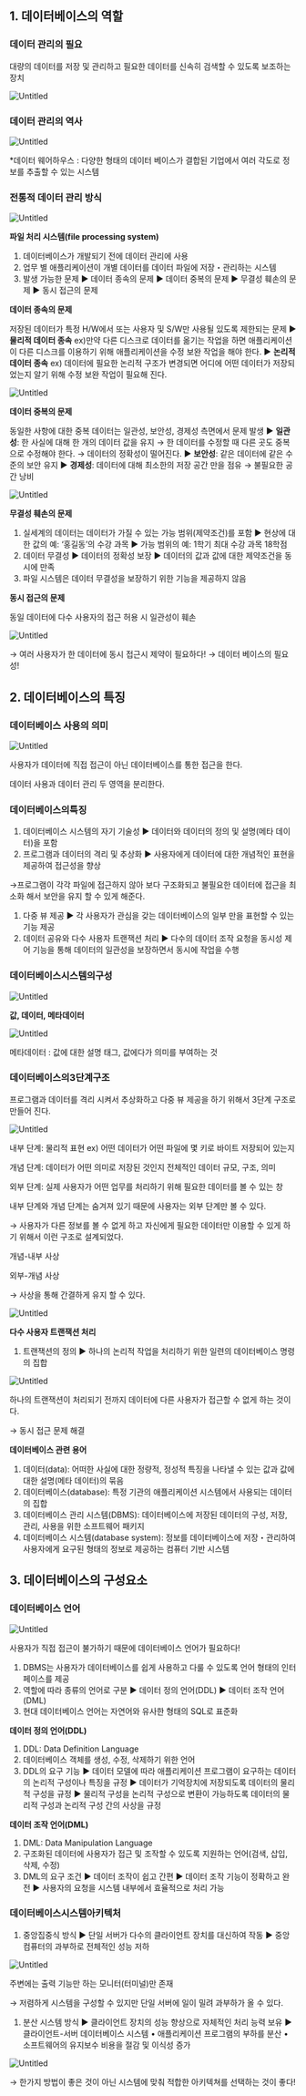 ## 1. 데이터베이스의 역할

### 데이터 관리의 필요

대량의 데이터를 저장 및 관리하고 필요한 데이터를 신속히 검색할 수 있도록 보조하는 장치

![Untitled](https://prod-files-secure.s3.us-west-2.amazonaws.com/843dea1e-9ee5-4660-b7d5-c49f782187cc/2ebcb895-705a-4e46-b9e8-fbbc102757b2/Untitled.png)

### 데이터 관리의 역사

![Untitled](https://prod-files-secure.s3.us-west-2.amazonaws.com/843dea1e-9ee5-4660-b7d5-c49f782187cc/e14aedd2-1a41-4193-b3d5-886a1fefde91/Untitled.png)

*데이터 웨어하우스 : 다양한 형태의 데이터 베이스가 결합된 기업에서 여러 각도로 정보를 추출할 수 있는 시스템

### 전통적 데이터 관리 방식

![Untitled](https://prod-files-secure.s3.us-west-2.amazonaws.com/843dea1e-9ee5-4660-b7d5-c49f782187cc/60303a29-2f17-4718-ad7e-f8e25fa13610/Untitled.png)

**파일 처리 시스템(file processing system)**

1. 데이터베이스가 개발되기 전에 데이터 관리에 사용
2. 업무 별 애플리케이션이 개별 데이터를 데이터 파일에 저장・관리하는 시스템
3. 발생 가능한 문제
▶ 데이터 종속의 문제
▶ 데이터 중복의 문제
▶ 무결성 훼손의 문제
▶ 동시 접근의 문제

**데이터 종속의 문제**

저장된 데이터가 특정 H/W에서 또는 사용자 및 S/W만 사용될 있도록 제한되는 문제
▶ **물리적 데이터 종속** ex)만약 다른 디스크로 데이터를 옮기는 작업을 하면 애플리케이션이 다른 디스크를 이용하기 위해 애플리케이션을 수정 보완 작업을 해야 한다. 
▶ **논리적 데이터 종속** ex) 데이터에 필요한 논리적 구조가 변경되면 어디에 어떤 데이터가 저장되었는지 알기 위해 수정 보완 작업이 필요해 진다. 

![Untitled](https://prod-files-secure.s3.us-west-2.amazonaws.com/843dea1e-9ee5-4660-b7d5-c49f782187cc/5bbd8227-3330-46ee-981d-46fe2fdb8f6c/Untitled.png)

**데이터 중복의 문제**

동일한 사항에 대한 중복 데이터는 일관성, 보안성, 경제성 측면에서 문제 발생
▶ **일관성**: 한 사실에 대해 한 개의 데이터 값을 유지 → 한 데이터를 수정할 때 다른 곳도 중복으로 수정해야 한다. → 데이터의 정확성이 떨어진다. 
▶ **보안성**: 같은 데이터에 같은 수준의 보안 유지
▶ **경제성**: 데이터에 대해 최소한의 저장 공간 만을 점유 → 불필요한 공간 낭비

![Untitled](https://prod-files-secure.s3.us-west-2.amazonaws.com/843dea1e-9ee5-4660-b7d5-c49f782187cc/31ebdc42-b26a-46b3-8e97-b06cdeef5829/Untitled.png)

**무결성 훼손의 문제**

1. 실세계의 데이터는 데이터가 가질 수 있는 가능 범위(제약조건)를 포함
▶ 현상에 대한 값의 예: ‘홍길동’의 수강 과목
▶ 가능 범위의 예: 1학기 최대 수강 과목 18학점
2. 데이터 무결성
▶ 데이터의 정확성 보장
▶ 데이터의 값과 값에 대한 제약조건을 동시에 만족
3. 파일 시스템은 데이터 무결성을 보장하기 위한 기능을 제공하지 않음

**동시 접근의 문제**

동일 데이터에 다수 사용자의 접근 허용 시 일관성이 훼손

![Untitled](https://prod-files-secure.s3.us-west-2.amazonaws.com/843dea1e-9ee5-4660-b7d5-c49f782187cc/19b1736c-c123-4a7a-ad3c-28c54f864b19/Untitled.png)

→ 여러 사용자가 한 데이터에 동시 접근시 제약이 필요하다! → 데이터 베이스의 필요성!

## 2. 데이터베이스의 특징

### 데이터베이스 사용의 의미

![Untitled](https://prod-files-secure.s3.us-west-2.amazonaws.com/843dea1e-9ee5-4660-b7d5-c49f782187cc/7685480a-14e7-4ece-b0be-4bff837afc7a/Untitled.png)

사용자가 데이터에 직접 접근이 아닌 데이터베이스를 통한 접근을 한다.

데이터 사용과 데이터 관리 두 영역을 분리한다. 

### 데이터베이스의특징

1. 데이터베이스 시스템의 자기 기술성
▶ 데이터와 데이터의 정의 및 설명(메타 데이터)을 포함
2. 프로그램과 데이터의 격리 및 추상화
▶ 사용자에게 데이터에 대한 개념적인 표현을 제공하여 접근성을 향상

→프로그램이 각각 파일에 접근하지 않아 보다 구조화되고 불필요한 데이터에 접근을 최소화 해서 보안을 유지 할 수 있게 해준다. 

1. 다중 뷰 제공
▶ 각 사용자가 관심을 갖는 데이터베이스의 일부 만을 표현할 수 있는 기능 제공
2. 데이터 공유와 다수 사용자 트랜잭션 처리
▶ 다수의 데이터 조작 요청을 동시성 제어 기능을 통해 데이터의 일관성을 보장하면서 동시에 작업을 수행

### **데이터베이스시스템의구성**

![Untitled](https://prod-files-secure.s3.us-west-2.amazonaws.com/843dea1e-9ee5-4660-b7d5-c49f782187cc/de1b9187-771a-4665-a84d-52b1f71085ef/Untitled.png)

**값, 데이터, 메타데이터**

![Untitled](https://prod-files-secure.s3.us-west-2.amazonaws.com/843dea1e-9ee5-4660-b7d5-c49f782187cc/e1b4fe27-42a0-4873-9983-303d2aec51b1/Untitled.png)

메타데이터 : 값에 대한 설명 태그, 값에다가 의미를 부여하는 것

### **데이터베이스의3단계구조**

프로그램과 데이터를 격리 시켜서 추상화하고 다중 뷰 제공을 하기 위해서 3단계 구조로 만들어 진다.

![Untitled](https://prod-files-secure.s3.us-west-2.amazonaws.com/843dea1e-9ee5-4660-b7d5-c49f782187cc/6b80a207-62bf-4e47-a9b4-70b99270b13d/Untitled.png)

내부 단계: 물리적 표현 ex) 어떤 데이터가 어떤 파일에 몇 키로 바이트 저장되어 있는지

개념 단계: 데이터가 어떤 의미로 저장된 것인지 전체적인 데이터 규모, 구조, 의미

외부 단계: 실제 사용자가 어떤 업무를 처리하기 위해 필요한 데이터를 볼 수 있는 창

내부 단계와 개념 단계는 숨겨져 있기 때문에 사용자는 외부 단계만 볼 수 있다.  

→ 사용자가 다른 정보를 볼 수 없게 하고 자신에게 필요한 데이터만 이용할 수 있게 하기 위해서 이런 구조로 설계되었다. 

개념-내부 사상 

외부-개념 사상

→ 사상을 통해 간결하게 유지 할 수 있다. 

![Untitled](https://prod-files-secure.s3.us-west-2.amazonaws.com/843dea1e-9ee5-4660-b7d5-c49f782187cc/905fcc25-ff13-4ba5-a3eb-a8c9ef49fe50/Untitled.png)

**다수 사용자 트랜잭션 처리**

1. 트랜잭션의 정의
▶ 하나의 논리적 작업을 처리하기 위한 일련의 데이터베이스 명령의 집합

![Untitled](https://prod-files-secure.s3.us-west-2.amazonaws.com/843dea1e-9ee5-4660-b7d5-c49f782187cc/6a78c00c-390f-4392-b73a-19190ad86734/Untitled.png)

하나의 트랜잭션이 처리되기 전까지 데이터에 다른 사용자가 접근할 수 없게 하는 것이다. 

→ 동시 접근 문제 해결

**데이터베이스 관련 용어**

1. 데이터(data): 어떠한 사실에 대한 정량적, 정성적 특징을 나타낼 수 있는 값과 값에 대한 설명(메타 데이터)의 묶음
2. 데이터베이스(database): 특정 기관의 애플리케이션 시스템에서 사용되는 데이터의 집합
3. 데이터베이스 관리 시스템(DBMS): 데이터베이스에 저장된 데이터의 구성, 저장, 관리, 사용을 위한 소프트웨어 패키지
4. 데이터베이스 시스템(database system): 정보를 데이터베이스에 저장・관리하여 사용자에게 요구된 형태의 정보로 제공하는 컴퓨터 기반 시스템

## 3. 데이터베이스의 구성요소

### 데이터베이스 언어

![Untitled](https://prod-files-secure.s3.us-west-2.amazonaws.com/843dea1e-9ee5-4660-b7d5-c49f782187cc/5777ea01-9281-4062-8bd7-504cb98e14f7/Untitled.png)

사용자가 직접 접근이 불가하기 때문에 데이터베이스 언어가 필요하다!

1. DBMS는 사용자가 데이터베이스를 쉽게 사용하고 다룰 수 있도록 언어 형태의 인터페이스를 제공
2. 역할에 따라 종류의 언어로 구분
▶ 데이터 정의 언어(DDL)
▶ 데이터 조작 언어(DML)
3. 현대 데이터베이스 언어는 자연어와 유사한 형태의 SQL로 표준화

**데이터 정의 언어(DDL)**

1. DDL: Data Definition Language
2. 데이터베이스 객체를 생성, 수정, 삭제하기 위한 언어
3. DDL의 요구 기능
▶ 데이터 모델에 따라 애플리케이션 프로그램이 요구하는 데이터의 논리적 구성이나 특징을 규정
▶ 데이터가 기억장치에 저장되도록 데이터의 물리적 구성을 규정
▶ 물리적 구성을 논리적 구성으로 변환이 가능하도록 데이터의
물리적 구성과 논리적 구성 간의 사상을 규정

**데이터 조작 언어(DML)**

1. DML: Data Manipulation Language
2. 구조화된 데이터에 사용자가 접근 및 조작할 수 있도록 지원하는 언어(검색, 삽입, 삭제, 수정)
3. DML의 요구 조건
▶ 데이터 조작이 쉽고 간편
▶ 데이터 조작 기능이 정확하고 완전
▶ 사용자의 요청을 시스템 내부에서 효율적으로 처리 가능

### 데이터베이스시스템아키텍처

1. 중앙집중식 방식
▶ 단일 서버가 다수의 클라이언트 장치를 대신하여 작동
▶ 중앙 컴퓨터의 과부하로 전체적인 성능 저하

![Untitled](https://prod-files-secure.s3.us-west-2.amazonaws.com/843dea1e-9ee5-4660-b7d5-c49f782187cc/846dd6c3-5d32-4433-a8fb-29df7a4fc0cc/Untitled.png)

주변에는 출력 기능만 하는 모니터(터미널)만 존재

→ 저렴하게 시스템을 구성할 수 있지만 단일 서버에 일이 밀려 과부하가 올 수 있다. 

1. 분산 시스템 방식
▶ 클라이언트 장치의 성능 향상으로 자체적인 처리 능력 보유
▶ 클라이언트-서버 데이터베이스 시스템
• 애플리케이션 프로그램의 부하를 분산
• 소프트웨어의 유지보수 비용을 절감 및 이식성 증가

![Untitled](https://prod-files-secure.s3.us-west-2.amazonaws.com/843dea1e-9ee5-4660-b7d5-c49f782187cc/4800c4a5-c031-489e-846f-2668a7cb7225/Untitled.png)

→ 한가지 방법이 좋은 것이 아닌 시스템에 맞춰 적합한 아키텍쳐를 선택하는 것이 좋다!